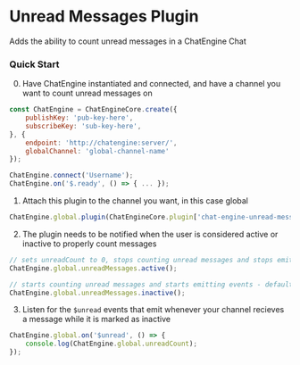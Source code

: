 # Unread Messages Plugin

Adds the ability to count unread messages in a ChatEngine Chat

### Quick Start

0. Have ChatEngine instantiated and connected, and have a channel you want to count unread messages on
```js
const ChatEngine = ChatEngineCore.create({
    publishKey: 'pub-key-here',
    subscribeKey: 'sub-key-here',
}, {
    endpoint: 'http://chatengine:server/',
    globalChannel: 'global-channel-name'
});

ChatEngine.connect('Username');
ChatEngine.on('$.ready', () => { ... });
```

1. Attach this plugin to the channel you want, in this case global
```js
ChatEngine.global.plugin(ChatEngineCore.plugin['chat-engine-unread-messages']());
```

2. The plugin needs to be notified when the user is considered active or inactive to properly count messages
```js
// sets unreadCount to 0, stops counting unread messages and stops emitting events
ChatEngine.global.unreadMessages.active();
```
```js
// starts counting unread messages and starts emitting events - default state
ChatEngine.global.unreadMessages.inactive();
```

3. Listen for the `$unread` events that emit whenever your channel recieves a message while it is marked as inactive
```js
ChatEngine.global.on('$unread', () => {
    console.log(ChatEngine.global.unreadCount);
});
```
